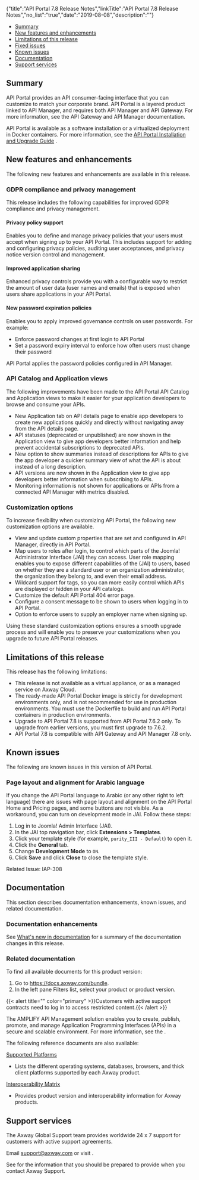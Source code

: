 {"title":"API Portal 7.8 Release Notes","linkTitle":"API Portal 7.8 Release Notes","no_list":"true","date":"2019-08-08","description":""} ﻿

- [Summary](#Summary)
- [New features and enhancements](#New)
- [Limitations of this release](#Limitati)
- [Fixed issues](#Fixed)
- [Known issues](#Known)
- [Documentation](#Doc)
- [Support services](#Support)

Summary
-------

API Portal provides an API consumer-facing interface that you can customize to match your corporate brand. API Portal is a layered product linked to API Manager, and requires both API Manager and API Gateway. For more information, see the API Gateway and API Manager documentation.

API Portal is available as a software installation or a virtualized deployment in Docker containers. For more information, see the [API Portal Installation and Upgrade Guide](/bundle/APIPortal_77_InstallationGuide_allOS_en_HTML5) .

New features and enhancements
-----------------------------

The following new features and enhancements are available in this release.

### GDPR compliance and privacy management

This release includes the following capabilities for improved GDPR compliance and privacy management.

#### Privacy policy support

Enables you to define and manage privacy policies that your users must accept when signing up to your API Portal. This includes support for adding and configuring privacy policies, auditing user acceptances, and privacy notice version control and management.

#### Improved application sharing

Enhanced privacy controls provide you with a configurable way to restrict the amount of user data (user names and emails) that is exposed when users share applications in your API Portal.

#### New password expiration policies

Enables you to apply improved governance controls on user passwords. For example:

- Enforce password changes at first login to API Portal
- Set a password expiry interval to enforce how often users must change their password

API Portal applies the password policies configured in API Manager.

### API Catalog and Application views

The following improvements have been made to the API Portal API Catalog and Application views to make it easier for your application developers to browse and consume your APIs.

- New Application tab on API details page to enable app developers to create new applications quickly and directly without navigating away from the API details page.
- API statuses (deprecated or unpublished) are now shown in the Application view to give app developers better information and help prevent accidental subscriptions to deprecated APIs.
- New option to show summaries instead of descriptions for APIs to give the app developer a quicker summary view of what the API is about instead of a long description.
- API versions are now shown in the Application view to give app developers better information when subscribing to APIs.
- Monitoring information is not shown for applications or APIs from a connected API Manager with metrics disabled.

### Customization options

To increase flexibility when customizing API Portal, the following new customization options are available.

- View and update custom properties that are set and configured in API Manager, directly in API Portal.
- Map users to roles after login, to control which parts of the Joomla! Administrator Interface (JAI) they can access. User role mapping enables you to expose different capabilities of the (JAI) to users, based on whether they are a standard user or an organization administrator, the organization they belong to, and even their email address.
- Wildcard support for tags, so you can more easily control which APIs are displayed or hidden in your API catalogs.
- Customize the default API Portal 404 error page.
- Configure a consent message to be shown to users when logging in to API Portal.
- Option to enforce users to supply an employer name when signing up.

Using these standard customization options ensures a smooth upgrade process and will enable you to preserve your customizations when you upgrade to future API Portal releases.

Limitations of this release
---------------------------

This release has the following limitations:

- This release is not available as a virtual appliance, or as a managed service on Axway Cloud.
- The ready-made API Portal Docker image is strictly for development environments only, and is not recommended for use in production environments. You must use the Dockerfile to build and run API Portal containers in production environments.
- Upgrade to API Portal 7.8 is supported from API Portal 7.6.2 only. To upgrade from earlier versions, you must first upgrade to 7.6.2.
- API Portal 7.8 is compatible with API Gateway and API Manager 7.8 only.

Known issues
------------

The following are known issues in this version of API Portal.

### Page layout and alignment for Arabic language

If you change the API Portal language to Arabic (or any other right to left language) there are issues with page layout and alignment on the API Portal Home and Pricing pages, and some buttons are not visible. As a workaround, you can turn on development mode in JAI. Follow these steps:

1. Log in to Joomla! Admin Interface (JAI).
1. In the JAI top navigation bar, click **Extensions > Templates**.
1. Click your template style (for example, `purity_III - Default`) to open it.
1. Click the **General** tab.
1. Change **Development Mode** to `ON`.
1. Click **Save** and click **Close** to close the template style.

Related Issue: IAP-308

Documentation
-------------

This section describes documentation enhancements, known issues, and related documentation.

### Documentation enhancements

See [What's new in documentation](whats_new_doc_apiportal.htm) for a summary of the documentation changes in this release.

### Related documentation

To find all available documents for this product version:

1. Go to <https://docs.axway.com/bundle>.
1. In the left pane Filters list, select your product or product version.

{{< alert title="" color="primary" >}}Customers with active support contracts need to log in to access restricted content.{{< /alert >}}

The AMPLIFY API Management solution enables you to create, publish, promote, and manage Application Programming Interfaces (APIs) in a secure and scalable environment. For more information, see the .

The following reference documents are also available:

[Supported Platforms](https://axway.zoominsoftware.io/bundle/Axway_Products_SupportedPlatforms_allOS_en)

- Lists the different operating systems, databases, browsers, and thick client platforms supported by each Axway product.

[Interoperability Matrix](https://axway.zoominsoftware.io/bundle/Axway_Products_InteroperabilityMatrix_allOS_en)

- Provides product version and interoperability information for Axway products.

Support services
----------------

The Axway Global Support team provides worldwide 24 x 7 support for customers with active support agreements.

Email <support@axway.com> or visit .

See for the information that you should be prepared to provide when you contact Axway Support.
